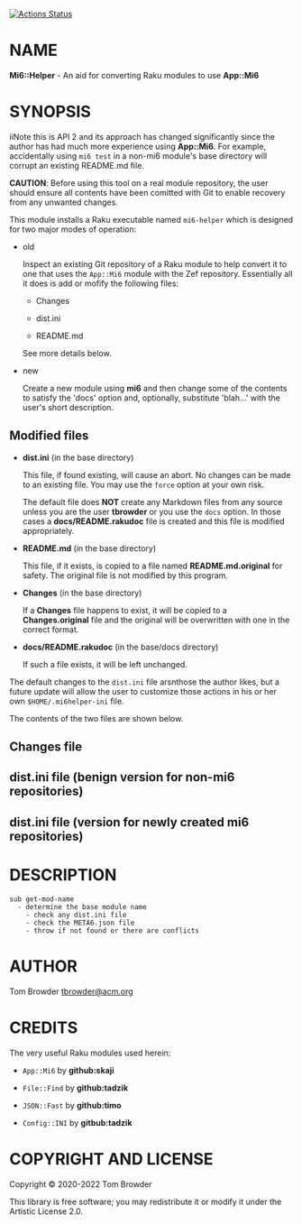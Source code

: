 [![Actions Status](https://github.com/tbrowder/Mi6-Helper/workflows/test/badge.svg)](https://github.com/tbrowder/Mi6-Helper/actions)

NAME
====

**Mi6::Helper** - An aid for converting Raku modules to use **App::Mi6**

SYNOPSIS
========

iiNote this is API 2 and its approach has changed significantly since the author has had much more experience using **App::Mi6**. For example, accidentally using `mi6 test` in a non-mi6 module's base directory will corrupt an existing README.md file.

**CAUTION**: Before using this tool on a real module repository, the user should ensure all contents have been comitted with Git to enable recovery from any unwanted changes.

This module installs a Raku executable named `mi6-helper` which is designed for two major modes of operation: 

  * old

    Inspect an existing Git repository of a Raku module to help convert it to one that uses the `App::Mi6` module with the Zef repository. Essentially all it does is add or mofify the following files:

      * Changes

      * dist.ini

      * README.md

    See more details below.

  * new

    Create a new module using **mi6** and then change some of the contents to satisfy the 'docs' option and, optionally, substitute 'blah...' with the user's short description.

Modified files
--------------

  * **dist.ini** (in the base directory)

    This file, if found existing, will cause an abort. No changes can be made to an existing file. You may use the `force` option at your own risk.

    The default file does **NOT** create any Markdown files from any source unless you are the user **tbrowder** or you use the `docs` option. In those cases a **docs/README.rakudoc** file is created and this file is modified appropriately.

  * **README.md** (in the base directory)

    This file, if it exists, is copied to a file named **README.md.original** for safety. The original file is not modified by this program.

  * **Changes** (in the base directory)

    If a **Changes** file happens to exist, it will be copied to a **Changes.original** file and the original will be overwritten with one in the correct format.

  * **docs/README.rakudoc** (in the base/docs directory)

    If such a file exists, it will be left unchanged.

The default changes to the `dist.ini` file arsnthose the author likes, but a future update will allow the user to customize those actions in his or her own `$HOME/.mi6helper-ini` file.

The contents of the two files are shown below.

**Changes** file
----------------

**dist.ini** file (benign version for non-mi6 repositories)
-----------------------------------------------------------

**dist.ini** file (version for newly created mi6 repositories)
--------------------------------------------------------------

DESCRIPTION
===========

    sub get-mod-name
      - determine the base module name
        - check any dist.ini file
        - check the META6.json file
        - throw if not found or there are conflicts

AUTHOR
======

Tom Browder <tbrowder@acm.org>

CREDITS
=======

The very useful Raku modules used herein:

  * `App::Mi6` by **github:skaji**

  * `File::Find` by **github:tadzik**

  * `JSON::Fast` by **github:timo**

  * `Config::INI` by **gitbub:tadzik**

COPYRIGHT AND LICENSE
=====================

Copyright &#x00A9; 2020-2022 Tom Browder

This library is free software; you may redistribute it or modify it under the Artistic License 2.0.

